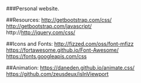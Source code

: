 ###Personal website.

##Resources:
http://getbootstrap.com/css/  
http://getbootstrap.com/javascript/  
http://http://jquery.com/css/  


##Icons and Fonts:
http://fizzed.com/oss/font-mfizz  
https://fortawesome.github.io/Font-Awesome/  
https://fonts.googleapis.com/css  

##Animation:
https://daneden.github.io/animate.css/  
https://github.com/zeusdeux/isInViewport  